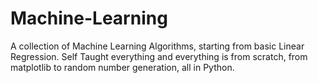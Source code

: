 # Machine-Learning
A collection of Machine Learning Algorithms, starting from basic Linear Regression. Self Taught everything and everything is from scratch, from matplotlib to random number generation, all in Python. 
